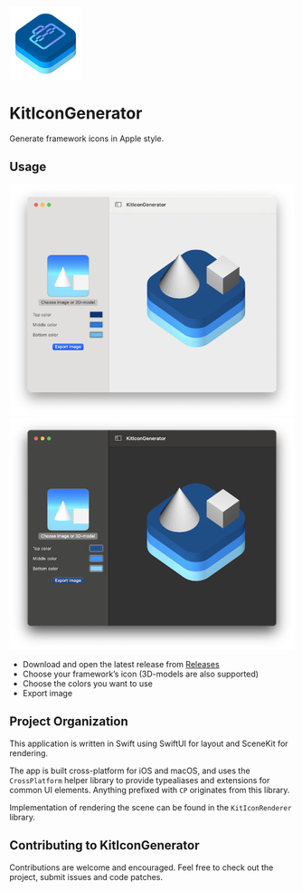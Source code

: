 <img src="Documentation/KitIconGeneratorIcon.png" alt="KitIconGenerator Icon" width="128px">

#  KitIconGenerator

Generate framework icons in Apple style.

## Usage

![Screenshot of the KitIconGenerator application](Documentation/ApplicationScreenshotLight.png#gh-light-mode-only)
![Screenshot of the KitIconGenerator application](Documentation/ApplicationScreenshotDark.png#gh-dark-mode-only)

- Download and open the latest release from [Releases](https://github.com/Eskils/KitIconGenerator/releases/latest)
- Choose your framework’s icon (3D-models are also supported)
- Choose the colors you want to use
- Export image

## Project Organization

This application is written in Swift using SwiftUI for layout and SceneKit for rendering. 

The app is built cross-platform for iOS and macOS, and uses the `CrossPlatform` helper library to provide typealiases and extensions for common UI elements. Anything prefixed with `CP` originates from this library.

Implementation of rendering the scene can be found in the `KitIconRenderer` library.

## Contributing to KitIconGenerator

Contributions are welcome and encouraged. Feel free to check out the project, submit issues and code patches.



